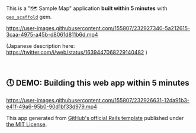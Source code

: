This is a "🗺 Sample Map" application **built within 5 minutes** with [`geo_scaffold`](https://github.com/champierre/geo_scaffold) gem.

https://user-images.githubusercontent.com/155807/232927340-5a212615-3caa-4975-a45b-d8061d811b6d.mp4

(Japanese description here: https://twitter.com/i/web/status/1639447068229140482 )

<br>

## 🕔 DEMO: Building this web app within 5 minutes



https://user-images.githubusercontent.com/155807/232926631-12da91b3-e41f-49a6-95b0-90d1bf33d979.mp4



This app generated from [GitHub's official Rails template](https://github.com/github/codespaces-rails) published under [the MIT License](https://github.com/yasulab/sample_map/blob/main/LICENSE).
